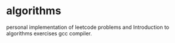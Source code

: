 # algorithms
personal implementation of leetcode problems and Introduction to algorithms exercises
gcc compiler.
